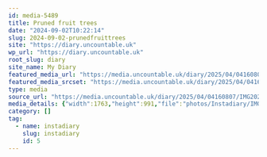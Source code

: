 ```yaml
---
id: media-5489
title: Pruned fruit trees
date: "2024-09-02T10:22:14"
slug: 2024-09-02-prunedfruittrees
site: "https://diary.uncountable.uk"
wp_url: "https://diary.uncountable.uk"
root_slug: diary
site_name: My Diary
featured_media_url: "https://media.uncountable.uk/diary/2025/04/04160807/IMG20240902112214.webp"
featured_media_srcset: "https://media.uncountable.uk/diary/2025/04/04160807/IMG20240902112214-300x169.webp 300w, https://media.uncountable.uk/diary/2025/04/04160807/IMG20240902112214-1024x576.webp 1024w, https://media.uncountable.uk/diary/2025/04/04160807/IMG20240902112214-150x150.webp 150w, https://media.uncountable.uk/diary/2025/04/04160807/IMG20240902112214-640x360.webp 640w, https://media.uncountable.uk/diary/2025/04/04160807/IMG20240902112214.webp 1763w"
type: media
source_url: "https://media.uncountable.uk/diary/2025/04/04160807/IMG20240902112214.webp"
media_details: {"width":1763,"height":991,"file":"photos/Instadiary/IMG20240902112214.webp","filesize":132236,"sizes":{"medium":{"file":"IMG20240902112214-300x169.webp","width":300,"height":169,"filesize":21792,"mime_type":"image/webp","source_url":"https://media.uncountable.uk/diary/2025/04/04160807/IMG20240902112214-300x169.webp"},"large":{"file":"IMG20240902112214-1024x576.webp","width":1024,"height":576,"filesize":173498,"mime_type":"image/webp","source_url":"https://media.uncountable.uk/diary/2025/04/04160807/IMG20240902112214-1024x576.webp"},"thumbnail":{"file":"IMG20240902112214-150x150.webp","width":150,"height":150,"filesize":9970,"mime_type":"image/webp","source_url":"https://media.uncountable.uk/diary/2025/04/04160807/IMG20240902112214-150x150.webp"},"mobwidth":{"file":"IMG20240902112214-640x360.webp","width":640,"height":360,"filesize":84902,"mime_type":"image/webp","source_url":"https://media.uncountable.uk/diary/2025/04/04160807/IMG20240902112214-640x360.webp"},"full":{"file":"IMG20240902112214.webp","width":1763,"height":991,"mime_type":"image/webp","source_url":"https://media.uncountable.uk/diary/2025/04/04160807/IMG20240902112214.webp"}},"image_meta":{"aperture":"0","credit":"","camera":"","caption":"","created_timestamp":"0","copyright":"","focal_length":"0","iso":"0","shutter_speed":"0","title":"","orientation":"0","keywords":[]}}
category: []
tag:
  - name: instadiary
    slug: instadiary
    id: 5
---
```



